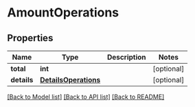 # AmountOperations

## Properties
Name | Type | Description | Notes
------------ | ------------- | ------------- | -------------
**total** | **int** |  | [optional] 
**details** | [**DetailsOperations**](DetailsOperations.md) |  | [optional] 

[[Back to Model list]](../README.md#documentation-for-models) [[Back to API list]](../README.md#documentation-for-api-endpoints) [[Back to README]](../README.md)


